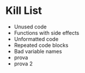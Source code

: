 Kill List
=========
* Unused code
* Functions with side effects
* Unformatted code
* Repeated code blocks
* Bad variable names
* prova
* prova 2
